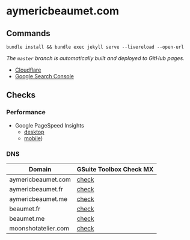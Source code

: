 # aymericbeaumet.com

## Commands

```
bundle install && bundle exec jekyll serve --livereload --open-url
```

_The `master` branch is automatically built and deployed to GitHub pages._

- [Cloudflare](https://dash.cloudflare.com/a794a0792e9c7686cfb79297b6929644/aymericbeaumet.com)
- [Google Search Console](https://search.google.com/search-console?resource_id=https%3A%2F%2Faymericbeaumet.com%2F)

## Checks

### Performance

- Google PageSpeed Insights
  - [desktop](https://developers.google.com/speed/pagespeed/insights/?url=https%3A%2F%2Faymericbeaumet.com%2F&tab=desktop&hl=en)
  - [mobile](https://developers.google.com/speed/pagespeed/insights/?url=https%3A%2F%2Faymericbeaumet.com%2F&tab=mobile&hl=en))

### DNS

| Domain              | GSuite Toolbox Check MX                                                                              |
| ------------------- | ---------------------------------------------------------------------------------------------------- |
| aymericbeaumet.com  | [check](https://toolbox.googleapps.com/apps/checkmx/check?domain=aymericbeaumet.com&dkim_selector=)  |
| aymericbeaumet.fr   | [check](https://toolbox.googleapps.com/apps/checkmx/check?domain=aymericbeaumet.fr&dkim_selector=)   |
| aymericbeaumet.me   | [check](https://toolbox.googleapps.com/apps/checkmx/check?domain=aymericbeaumet.me&dkim_selector=)   |
| beaumet.fr          | [check](https://toolbox.googleapps.com/apps/checkmx/check?domain=beaumet.fr&dkim_selector=)          |
| beaumet.me          | [check](https://toolbox.googleapps.com/apps/checkmx/check?domain=beaumet.me&dkim_selector=)          |
| moonshotatelier.com | [check](https://toolbox.googleapps.com/apps/checkmx/check?domain=moonshotatelier.com&dkim_selector=) |
